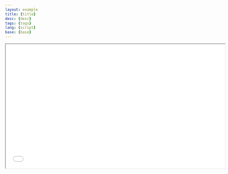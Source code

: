 ```yaml
---
layout: example
title: {title}
desc: {desc}
tags: {tags}
lang: {script}
base: {base}
---
```


<iframe src="{{{{ site.baseurl }}}}/examples/{base}/{script}/index.html" title="Example cart"
width="720" height="408"></iframe>
